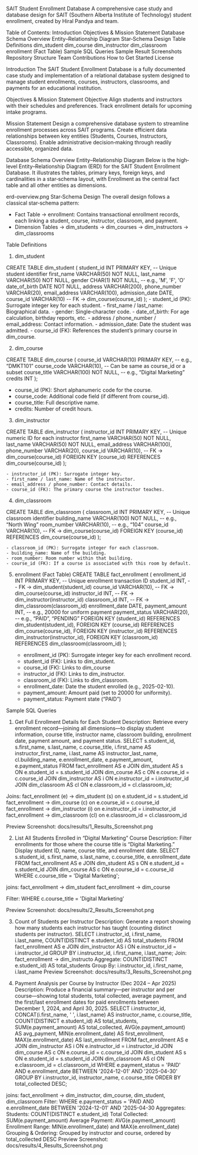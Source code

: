 SAIT Student Enrollment Database
A comprehensive case study and database design for SAIT (Southern Alberta Institute of Technology) student enrollment, created by Hiral Pandya and team.


Table of Contents:
Introduction
Objectives & Mission Statement
Database Schema Overview
   Entity–Relationship Diagram
   Star‐Schema Design
Table Definitions
   dim_student
   dim_course
   dim_instructor
   dim_classroom
   enrollment (Fact Table)
Sample SQL Queries
Sample Result Screenshots
Repository Structure
Team Contributions
How to Get Started
License


Introduction
The SAIT Student Enrollment Database is a fully documented case study and implementation of a relational database system designed to manage student enrollments, courses, instructors, classrooms, and payments for an educational institution.

Objectives & Mission Statement
Objective
  Align students and instructors with their schedules and preferences.
  Track enrollment details for upcoming intake programs.

Mission Statement
   Design a comprehensive database system to streamline enrollment processes across SAIT programs.
   Create efficient data relationships between key entities (Students, Courses, Instructors, Classrooms).
   Enable administrative decision‐making through readily accessible, organized data.

Database Schema Overview
Entity–Relationship Diagram
   Below is the high‐level Entity–Relationship Diagram (ERD) for the SAIT Student Enrollment Database. It illustrates the tables, primary keys, foreign keys, and cardinalities in a star‐schema layout, with Enrollment as the central fact table and all other entities as dimensions.
   
erd-overview.png
Star‐Schema Design
 The overall design follows a classical star‐schema pattern:
  - Fact Table
     -> enrollment: Contains transactional enrollment records, each linking a student, course, instructor, classroom, and payment.
  - Dimension Tables
     -> dim_students
     -> dim_courses
     -> dim_instructors
     -> dim_classrooms

Table Definitions
1) dim_student

CREATE TABLE dim_student (
    student_id      INT             PRIMARY KEY,    -- Unique student identifier
    first_name      VARCHAR(50)     NOT NULL,
    last_name       VARCHAR(50)     NOT NULL,
    gender          CHAR(1)         NOT NULL,       -- e.g., 'M', 'F', 'O'
    date_of_birth   DATE            NOT NULL,
    address         VARCHAR(200),
    phone_number    VARCHAR(20),
    email_address   VARCHAR(100),
    admission_date  DATE,
    course_id       VARCHAR(10)                      -- FK → dim_course(course_id)
);
    - student_id (PK): Surrogate integer key for each student.
    - first_name / last_name: Biographical data.
    - gender: Single‐character code.
    - date_of_birth: For age calculation, birthday reports, etc.
    - address / phone_number / email_address: Contact information.
    - admission_date: Date the student was admitted.
    - course_id (FK): References the student’s primary course in dim_course.
      
2) dim_course

CREATE TABLE dim_course (
    course_id     VARCHAR(10)     PRIMARY KEY,       -- e.g., “DMKT101”
    course_code   VARCHAR(10),                       -- Can be same as course_id or a subset
    course_title  VARCHAR(100)    NOT NULL,          -- e.g., “Digital Marketing”
    credits       INT
);

   - course_id (PK): Short alphanumeric code for the course.
   - course_code: Additional code field (if different from course_id).
   - course_title: Full descriptive name.
   - credits: Number of credit hours.

3) dim_instructor

CREATE TABLE dim_instructor (
    instructor_id   INT             PRIMARY KEY,    -- Unique numeric ID for each instructor
    first_name      VARCHAR(50)     NOT NULL,
    last_name       VARCHAR(50)     NOT NULL,
    email_address   VARCHAR(100),
    phone_number    VARCHAR(20),
    course_id       VARCHAR(10),                      -- FK → dim_course(course_id)
    FOREIGN KEY (course_id) REFERENCES dim_course(course_id)
);

    - instructor_id (PK): Surrogate integer key.
    - first_name / last_name: Name of the instructor.
    - email_address / phone_number: Contact details.
    - course_id (FK): The primary course the instructor teaches.

4) dim_classroom

CREATE TABLE dim_classroom (
    classroom_id   INT             PRIMARY KEY,      -- Unique classroom identifier
    building_name  VARCHAR(100)    NOT NULL,         -- e.g., “North Wing”
    room_number    VARCHAR(10),                       -- e.g., “104”
    course_id      VARCHAR(10),                       -- FK → dim_course(course_id)
    FOREIGN KEY (course_id) REFERENCES dim_course(course_id)
);

    - classroom_id (PK): Surrogate integer for each classroom.
    - building_name: Name of the building.
    - room_number: Room number within that building.
    - course_id (FK): If a course is associated with this room by default.

5) enrollment (Fact Table)
CREATE TABLE fact_enrollment (
    enrollment_id    INT           PRIMARY KEY,      -- Unique enrollment transaction ID
    student_id       INT,                           -- FK → dim_student(student_id)
    course_id        VARCHAR(10),                   -- FK → dim_course(course_id)
    instructor_id    INT,                           -- FK → dim_instructor(instructor_id)
    classroom_id     INT,                           -- FK → dim_classroom(classroom_id)
    enrollment_date  DATE,
    payment_amount   INT,                           -- e.g., 20000 for uniform payment
    payment_status   VARCHAR(20),                   -- e.g., “PAID”, “PENDING”
    FOREIGN KEY (student_id)    REFERENCES dim_student(student_id),
    FOREIGN KEY (course_id)     REFERENCES dim_course(course_id),
    FOREIGN KEY (instructor_id) REFERENCES dim_instructor(instructor_id),
    FOREIGN KEY (classroom_id)  REFERENCES dim_classroom(classroom_id)
);

      - enrollment_id (PK): Surrogate integer key for each enrollment record.
      - student_id (FK): Links to dim_student.
      - course_id (FK): Links to dim_course
      - instructor_id (FK): Links to dim_instructor.
      - classroom_id (FK): Links to dim_classroom.
      - enrollment_date: Date the student enrolled (e.g., 2025-02-10).
      - payment_amount: Amount paid (set to 20000 for uniformity).
      - payment_status: Payment state (“PAID”)


Sample SQL Queries
 1. Get Full Enrollment Details for Each Student
 Description:
  Retrieve every enrollment record—joining all dimensions—to display student information, course title, instructor name, classroom building, enrollment date, payment amount, and payment status.
   SELECT
    s.student_id,
    s.first_name,
    s.last_name,
    c.course_title,
    i.first_name AS instructor_first_name,
    i.last_name  AS instructor_last_name,
    cl.building_name,
    e.enrollment_date,
    e.payment_amount,
    e.payment_status
FROM fact_enrollment AS e
JOIN dim_student    AS s  ON e.student_id    = s.student_id
JOIN dim_course     AS c  ON e.course_id     = c.course_id
JOIN dim_instructor AS i  ON e.instructor_id = i.instructor_id
JOIN dim_classroom  AS cl ON e.classroom_id  = cl.classroom_id;

Joins:
fact_enrollment (e) → dim_student (s) on e.student_id = s.student_id
fact_enrollment → dim_course (c) on e.course_id = c.course_id
fact_enrollment → dim_instructor (i) on e.instructor_id = i.instructor_id
fact_enrollment → dim_classroom (cl) on e.classroom_id = cl.classroom_id

Preview Screenshot: docs/results/1_Results_Screenshot.png

2. List All Students Enrolled in “Digital Marketing” Course
Description:
Filter enrollments for those where the course title is “Digital Marketing.” Display student ID, name, course title, and enrollment date.
SELECT
    s.student_id,
    s.first_name,
    s.last_name,
    c.course_title,
    e.enrollment_date
FROM fact_enrollment AS e
JOIN dim_student AS s ON e.student_id = s.student_id
JOIN dim_course  AS c ON e.course_id  = c.course_id
WHERE c.course_title = 'Digital Marketing';

joins:
fact_enrollment → dim_student
fact_enrollment → dim_course

Filter:
WHERE c.course_title = 'Digital Marketing'

Preview Screenshot: docs/results/2_Results_Screenshot.png


3. Count of Students per Instructor
Description:
Generate a report showing how many students each instructor has taught (counting distinct students per instructor).
SELECT
    i.instructor_id,
    i.first_name,
    i.last_name,
    COUNT(DISTINCT e.student_id) AS total_students
FROM fact_enrollment AS e
JOIN dim_instructor AS i ON e.instructor_id = i.instructor_id
GROUP BY
    i.instructor_id,
    i.first_name,
    i.last_name;
Join:
fact_enrollment → dim_instructo
Aggregate:
COUNT(DISTINCT e.student_id) AS total_students
Group By:
i.instructor_id, i.first_name, i.last_name
Preview Screenshot: docs/results/3_Results_Screenshot.png


4. Payment Analysis per Course by Instructor (Dec 2024 – Apr 2025)
Description:
Produce a financial summary—per instructor and per course—showing total students, total collected, average payment, and the first/last enrollment dates for paid enrollments between December 1, 2024, and April 30, 2025.
SELECT
    i.instructor_id,
    CONCAT(i.first_name, ' ', i.last_name) AS instructor_name,
    c.course_title,
    COUNT(DISTINCT e.student_id)            AS total_students,
    SUM(e.payment_amount)                   AS total_collected,
    AVG(e.payment_amount)                   AS avg_payment,
    MIN(e.enrollment_date)                  AS first_enrollment,
    MAX(e.enrollment_date)                  AS last_enrollment
FROM fact_enrollment AS e
JOIN dim_instructor AS i ON e.instructor_id = i.instructor_id
JOIN dim_course     AS c ON e.course_id     = c.course_id
JOIN dim_student    AS s ON e.student_id    = s.student_id
JOIN dim_classroom  AS cl ON e.classroom_id = cl.classroom_id
WHERE e.payment_status = 'PAID'
  AND e.enrollment_date BETWEEN '2024-12-01' AND '2025-04-30'
GROUP BY
    i.instructor_id,
    instructor_name,
    c.course_title
ORDER BY total_collected DESC;

joins:
fact_enrollment → dim_instructor, dim_course, dim_student, dim_classroom
Filter:
WHERE e.payment_status = 'PAID
AND e.enrollment_date BETWEEN '2024-12-01' AND '2025-04-30
Aggregates:
Students: COUNT(DISTINCT e.student_id)
Total Collected: SUM(e.payment_amount)
Average Payment: AVG(e.payment_amount)
Enrollment Range: MIN(e.enrollment_date) and MAX(e.enrollment_date)
Grouping & Ordering:
Grouped by instructor and course, ordered by total_collected DESC
Preview Screenshot: docs/results/4_Results_Screenshot.png




